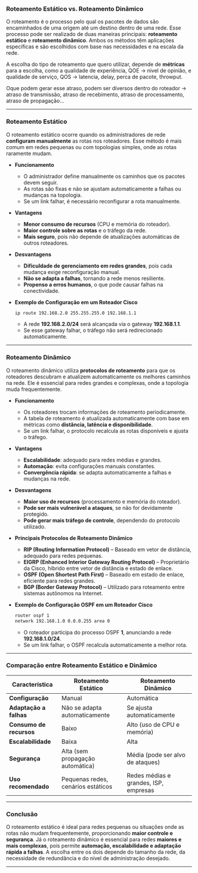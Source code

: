 ### **Roteamento Estático vs. Roteamento Dinâmico**  

O roteamento é o processo pelo qual os pacotes de dados são encaminhados de uma origem até um destino dentro de uma rede. Esse processo pode ser realizado de duas maneiras principais: **roteamento estático** e **roteamento dinâmico**. Ambos os métodos têm aplicações específicas e são escolhidos com base nas necessidades e na escala da rede.  

A escolha do tipo de roteamento que quero utilizar, depende de **métricas** para a escolha, como a qualidade de experiência, QOE -> nivel de opinião, e qualidade de serviço, QOS -> latencia, delay, perca de pacote, throwput.

Oque podem gerar esse atraso, podem ser diversos dentro do roteador -> atraso de transmissão, atraso de recebimento, atraso de processamento, atraso de propagação...

---

### **Roteamento Estático**  

O roteamento estático ocorre quando os administradores de rede **configuram manualmente** as rotas nos roteadores. Esse método é mais comum em redes pequenas ou com topologias simples, onde as rotas raramente mudam.  

- **Funcionamento**  
  - O administrador define manualmente os caminhos que os pacotes devem seguir.  
  - As rotas são fixas e não se ajustam automaticamente a falhas ou mudanças na topologia.  
  - Se um link falhar, é necessário reconfigurar a rota manualmente.  

- **Vantagens**  
  - **Menor consumo de recursos** (CPU e memória do roteador).  
  - **Maior controle sobre as rotas** e o tráfego da rede.  
  - **Mais seguro**, pois não depende de atualizações automáticas de outros roteadores.  

- **Desvantagens**  
  - **Dificuldade de gerenciamento em redes grandes**, pois cada mudança exige reconfiguração manual.  
  - **Não se adapta a falhas**, tornando a rede menos resiliente.  
  - **Propenso a erros humanos**, o que pode causar falhas na conectividade.  

- **Exemplo de Configuração em um Roteador Cisco**  
  ```bash
  ip route 192.168.2.0 255.255.255.0 192.168.1.1
  ```
  - A rede **192.168.2.0/24** será alcançada via o gateway **192.168.1.1**.  
  - Se esse gateway falhar, o tráfego não será redirecionado automaticamente.  

---

### **Roteamento Dinâmico**  

O roteamento dinâmico utiliza **protocolos de roteamento** para que os roteadores descubram e atualizem automaticamente os melhores caminhos na rede. Ele é essencial para redes grandes e complexas, onde a topologia muda frequentemente.  

- **Funcionamento**  
  - Os roteadores trocam informações de roteamento periodicamente.  
  - A tabela de roteamento é atualizada automaticamente com base em métricas como **distância, latência e disponibilidade**.  
  - Se um link falhar, o protocolo recalcula as rotas disponíveis e ajusta o tráfego.  

- **Vantagens**  
  - **Escalabilidade**: adequado para redes médias e grandes.  
  - **Automação**: evita configurações manuais constantes.  
  - **Convergência rápida**: se adapta automaticamente a falhas e mudanças na rede.  

- **Desvantagens**  
  - **Maior uso de recursos** (processamento e memória do roteador).  
  - **Pode ser mais vulnerável a ataques**, se não for devidamente protegido.  
  - **Pode gerar mais tráfego de controle**, dependendo do protocolo utilizado.  

- **Principais Protocolos de Roteamento Dinâmico**  
  - **RIP (Routing Information Protocol)** – Baseado em vetor de distância, adequado para redes pequenas.  
  - **EIGRP (Enhanced Interior Gateway Routing Protocol)** – Proprietário da Cisco, híbrido entre vetor de distância e estado de enlace.  
  - **OSPF (Open Shortest Path First)** – Baseado em estado de enlace, eficiente para redes grandes.  
  - **BGP (Border Gateway Protocol)** – Utilizado para roteamento entre sistemas autônomos na Internet.  

- **Exemplo de Configuração OSPF em um Roteador Cisco**  
  ```bash
  router ospf 1
  network 192.168.1.0 0.0.0.255 area 0
  ```
  - O roteador participa do processo OSPF **1**, anunciando a rede **192.168.1.0/24**.  
  - Se um link falhar, o OSPF recalcula automaticamente a melhor rota.  

---

### **Comparação entre Roteamento Estático e Dinâmico**  

| Característica       | Roteamento Estático        | Roteamento Dinâmico        |
|----------------------|---------------------------|----------------------------|
| **Configuração**    | Manual                     | Automática                  |
| **Adaptação a falhas** | Não se adapta automaticamente | Se ajusta automaticamente |
| **Consumo de recursos** | Baixo                     | Alto (uso de CPU e memória) |
| **Escalabilidade**  | Baixa                       | Alta                        |
| **Segurança**       | Alta (sem propagação automática) | Média (pode ser alvo de ataques) |
| **Uso recomendado** | Pequenas redes, cenários estáticos | Redes médias e grandes, ISP, empresas |

---

### **Conclusão**  

O roteamento estático é ideal para redes pequenas ou situações onde as rotas não mudam frequentemente, proporcionando **maior controle e segurança**. Já o roteamento dinâmico é essencial para redes **maiores e mais complexas**, pois permite **automação, escalabilidade e adaptação rápida a falhas**. A escolha entre os dois depende do tamanho da rede, da necessidade de redundância e do nível de administração desejado.  

---
